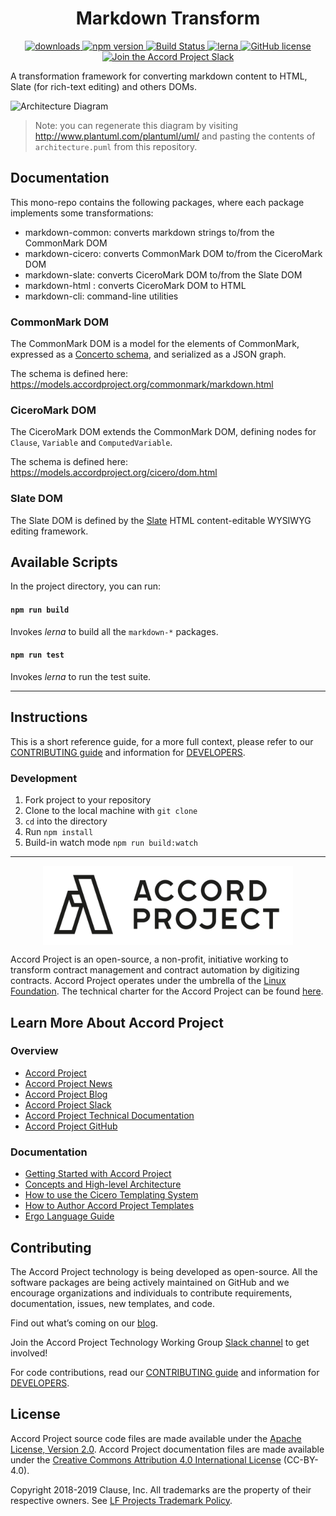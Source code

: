 <h1 align="center">Markdown Transform</h1>

<p align="center">
   
  <a href="https://www.npmjs.com/package/@accordproject/markdown-cli">
      <img src="https://img.shields.io/npm/dm/@accordproject/markdown-cli" alt="downloads" />
  </a>
  <a href="https://badge.fury.io/js/%40accordproject%2Fmarkdown-cli">
      <img src="https://badge.fury.io/js/%40accordproject%2Fmarkdown-cli.svg" alt="npm version" />
  </a>
  <a href="https://travis-ci.org/accordproject/markdown-transform">
      <img src="https://travis-ci.org/accordproject/markdown-transform.svg" alt="Build Status" />
  </a>
  <a href="">
      <img src="https://img.shields.io/badge/maintained%20with-lerna-cc00ff.svg" alt="lerna" />
  </a>
  <a href="https://github.com/accordproject/markdown-transform/blob/master/LICENSE">
      <img src="https://img.shields.io/github/license/accordproject/markdown-transform" alt="GitHub license" />
  </a>
  <a href="https://accord-project-slack-signup.herokuapp.com/">
      <img src="https://img.shields.io/badge/Accord%20Project-Join%20Slack-blue" alt="Join the Accord Project Slack" />
  </a>

</p>

A transformation framework for converting markdown content to HTML, Slate (for rich-text editing) and others DOMs.

![Architecture Diagram](http://www.plantuml.com/plantuml/png/bP6zJiCm58NtFCLHzoGxGgWI30nK36MhEbZnJUBMFv5zenGXtXtPDQGYfH9ROf_Syzqlwy32ysXqCOZcA3h2oWX_b6woPQFL2Xy5i1k43xGlFejhAMUCipcuoQVOibUss-E-78Vo0Rl7b8hNU7hTf57MCS6hhcUuTfa0UkOXtDMrSP9qg4JJE2y7xmxKSELyLv-h8qdzZLFrR7H1LYAENvJyvYk0dwFMUIEOIOBfn1W31N1FA829j2ubjSgInDmQ8P3S-9WILYAyMnQd6U2QCDMGTqdOOklPLmejVMbgiwuS-8-kz4dIDJzcOJTuWnPC6JUtBd2tCNETzF8EEB-e067n_BPvWLTDNoRX91KxVx78D4rLAZ-4o7yJCcxn1sD6Z6tvjqV8DLav6lq5)

> Note: you can regenerate this diagram by visiting http://www.plantuml.com/plantuml/uml/ and pasting the contents of `architecture.puml` from this repository.

## Documentation

This mono-repo contains the following packages, where each package implements some transformations:

* markdown-common: converts markdown strings to/from the CommonMark DOM
* markdown-cicero: converts CommonMark DOM to/from the CiceroMark DOM
* markdown-slate: converts CiceroMark DOM to/from the Slate DOM
* markdown-html : converts CiceroMark DOM to HTML
* markdown-cli: command-line utilities

###  CommonMark DOM

The CommonMark DOM is a model for the elements of CommonMark, expressed as a [Concerto schema](https://github.com/accordproject/concerto), and serialized as a JSON graph.

The schema is defined here: https://models.accordproject.org/commonmark/markdown.html

###  CiceroMark DOM

The CiceroMark DOM extends the CommonMark DOM, defining nodes for `Clause`, `Variable` and `ComputedVariable`.

The schema is defined here: https://models.accordproject.org/cicero/dom.html

###  Slate DOM

The Slate DOM is defined by the [Slate](https://www.slatejs.org) HTML content-editable WYSIWYG editing framework.

## Available Scripts

In the project directory, you can run:

#### `npm run build`

Invokes _lerna_ to build all the `markdown-*` packages.

#### `npm run test`

Invokes _lerna_ to run the test suite.

---

## Instructions

This is a short reference guide, for a more full context, please refer to our [CONTRIBUTING guide][contributing] and information for [DEVELOPERS][developers].

### Development

1. Fork project to your repository
2. Clone to the local machine with `git clone`
3. `cd` into the directory
4. Run `npm install`
5. Build-in watch mode `npm run build:watch`

---

<a href="https://www.accordproject.org/">
  <p align="center">
    <img src="APLogo.png" align='middle' alt="Accord Project Logo" width="400" />
  </p>
</a>

Accord Project is an open-source, a non-profit, initiative working to transform contract management and contract automation by digitizing contracts. Accord Project operates under the umbrella of the [Linux Foundation][linuxfound]. The technical charter for the Accord Project can be found [here][charter].

## Learn More About Accord Project

### Overview

- [Accord Project][apmain]
- [Accord Project News][apnews]
- [Accord Project Blog][apblog]
- [Accord Project Slack][apslack]
- [Accord Project Technical Documentation][apdoc]
- [Accord Project GitHub][apgit]

### Documentation

- [Getting Started with Accord Project][docwelcome]
- [Concepts and High-level Architecture][dochighlevel]
- [How to use the Cicero Templating System][doccicero]
- [How to Author Accord Project Templates][docstudio]
- [Ergo Language Guide][docergo]

## Contributing

The Accord Project technology is being developed as open-source. All the software packages are being actively maintained on GitHub and we encourage organizations and individuals to contribute requirements, documentation, issues, new templates, and code.

Find out what’s coming on our [blog][apblog].

Join the Accord Project Technology Working Group [Slack channel][apslack] to get involved!

For code contributions, read our [CONTRIBUTING guide][contributing] and information for [DEVELOPERS][developers].

## License <a name="license"></a>

Accord Project source code files are made available under the [Apache License, Version 2.0][apache].
Accord Project documentation files are made available under the [Creative Commons Attribution 4.0 International License][creativecommons] (CC-BY-4.0).

Copyright 2018-2019 Clause, Inc. All trademarks are the property of their respective owners. See [LF Projects Trademark Policy](https://lfprojects.org/policies/trademark-policy/).

[cicero]: https://github.com/accordproject/cicero
[markdown]: https://github.com/accordproject/markdown-editor
[linuxfound]: https://www.linuxfoundation.org
[charter]: https://github.com/accordproject/markdown-transform/blob/master/CHARTER.md
[apmain]: https://accordproject.org/
[apworkgroup]: https://calendar.google.com/calendar/event?action=TEMPLATE&tmeid=MjZvYzIzZHVrYnI1aDVzbjZnMHJqYmtwaGlfMjAxNzExMTVUMjEwMDAwWiBkYW5AY2xhdXNlLmlv&tmsrc=dan%40clause.io
[apblog]: https://medium.com/@accordhq
[apnews]: https://www.accordproject.org/news/
[apgit]: https://github.com/accordproject/
[apdoc]: https://docs.accordproject.org/
[apslack]: https://accord-project-slack-signup.herokuapp.com
[docspec]: https://docs.accordproject.org/docs/spec-overview.html
[docwelcome]: https://docs.accordproject.org/docs/accordproject.html
[dochighlevel]: https://docs.accordproject.org/docs/spec-concepts.html
[docergo]: https://docs.accordproject.org/docs/logic-ergo.html
[docstart]: https://docs.accordproject.org/docs/accordproject.html
[doccicero]: https://docs.accordproject.org/docs/basic-use.html
[docstudio]: https://docs.accordproject.org/docs/advanced-latedelivery.html
[contributing]: https://github.com/accordproject/markdown-transform/blob/master/CONTRIBUTING.md
[developers]: https://github.com/accordproject/markdown-transform/blob/master/DEVELOPERS.md
[apache]: https://github.com/accordproject/markdown-transform/blob/master/LICENSE
[creativecommons]: http://creativecommons.org/licenses/by/4.0/

